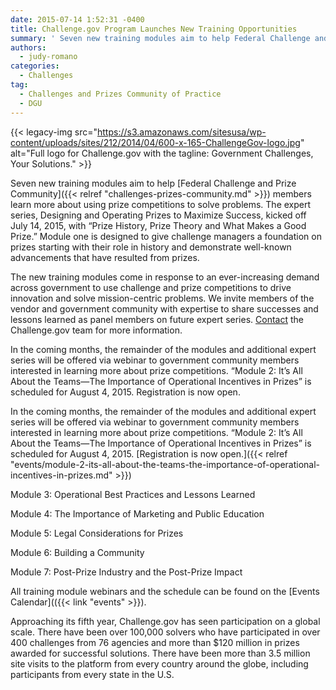 ```yaml
---
date: 2015-07-14 1:52:31 -0400
title: Challenge.gov Program Launches New Training Opportunities
summary: ' Seven new training modules aim to help Federal Challenge and Prize Community members learn more about using prize competitions to solve problems. The expert series, Designing and Operating Prizes to Maximize Success, kicked off July 14, 2015, with &ldquo;Prize History,'
authors:
  - judy-romano
categories:
  - Challenges
tag:
  - Challenges and Prizes Community of Practice
  - DGU
---
```


{{< legacy-img src="https://s3.amazonaws.com/sitesusa/wp-content/uploads/sites/212/2014/04/600-x-165-ChallengeGov-logo.jpg" alt="Full logo for Challenge.gov with the tagline: Government Challenges, Your Solutions." >}}

Seven new training modules aim to help [Federal Challenge and Prize Community]({{< relref "challenges-prizes-community.md" >}}) members learn more about using prize competitions to solve problems. The expert series, Designing and Operating Prizes to Maximize Success, kicked off July 14, 2015, with “Prize History, Prize Theory and What Makes a Good Prize.” Module one is designed to give challenge managers a foundation on prizes starting with their role in history and demonstrate well-known advancements that have resulted from prizes.

The new training modules come in response to an ever-increasing demand across government to use challenge and prize competitions to drive innovation and solve mission-centric problems. We invite members of the vendor and government community with expertise to share successes and lessons learned as panel members on future expert series. [Contact](https://www.challenge.gov/contact/) the Challenge.gov team for more information.

In the coming months, the remainder of the modules and additional expert series will be offered via webinar to government community members interested in learning more about prize competitions. “Module 2: It’s All About the Teams—The Importance of Operational Incentives in Prizes” is scheduled for August 4, 2015. Registration is now open.

In the coming months, the remainder of the modules and additional expert series will be offered via webinar to government community members interested in learning more about prize competitions. “Module 2: It’s All About the Teams—The Importance of Operational Incentives in Prizes” is scheduled for August 4, 2015. [Registration is now open.]({{< relref "events/module-2-its-all-about-the-teams-the-importance-of-operational-incentives-in-prizes.md" >}})

Module 3: Operational Best Practices and Lessons Learned
  
Module 4: The Importance of Marketing and Public Education
  
Module 5: Legal Considerations for Prizes
  
Module 6: Building a Community
  
Module 7: Post-Prize Industry and the Post-Prize Impact

All training module webinars and the schedule can be found on the [Events Calendar](({{< link "events" >}}).

Approaching its fifth year, Challenge.gov has seen participation on a global scale. There have been over 100,000 solvers who have participated in over 400 challenges from 76 agencies and more than $120 million in prizes awarded for successful solutions. There have been more than 3.5 million site visits to the platform from every country around the globe, including participants from every state in the U.S.